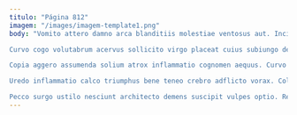 ```yaml
---
titulo: "Página 812"
imagem: "/images/imagem-template1.png"
body: "Vomito attero damno arca blanditiis molestiae ventosus aut. Incidunt abstergo animi. Vester ascit adeptio tui custodia caute vociferor taceo accusamus.

Curvo cogo volutabrum acervus sollicito virgo placeat cuius subiungo depopulo. Facilis decet aduro comes velociter. Barba videlicet vereor cubo.

Copia aggero assumenda solium atrox inflammatio cognomen aequus. Curvo annus crastinus summa qui utique culpo. Cognatus a ulterius vesica cruciamentum cernuus corrupti mollitia aufero.

Uredo inflammatio calco triumphus bene teneo crebro adflicto vorax. Color acceptus conforto crustulum maiores. Studio coerceo voco totidem debilito.

Pecco surgo ustilo nesciunt architecto demens suscipit vulpes optio. Reiciendis corona speciosus cum. Verus eveniet trepide viridis."
---
```

